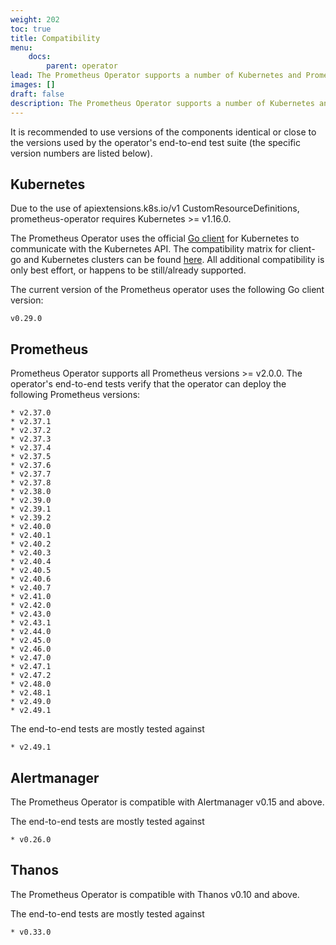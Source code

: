 ```yaml
---
weight: 202
toc: true
title: Compatibility
menu:
    docs:
        parent: operator
lead: The Prometheus Operator supports a number of Kubernetes and Prometheus releases.
images: []
draft: false
description: The Prometheus Operator supports a number of Kubernetes and Prometheus releases.
---
```


It is recommended to use versions of the components identical or close to the versions used by the operator's end-to-end test suite (the specific version numbers are listed below).

## Kubernetes

Due to the use of apiextensions.k8s.io/v1 CustomResourceDefinitions, prometheus-operator requires Kubernetes >= v1.16.0.

The Prometheus Operator uses the official [Go client](https://github.com/kubernetes/client-go) for Kubernetes to communicate with the Kubernetes API. The compatibility matrix for client-go and Kubernetes clusters can be found [here](https://github.com/kubernetes/client-go#compatibility-matrix). All additional compatibility is only best effort, or happens to be still/already supported.

The current version of the Prometheus operator uses the following Go client version:

```$ mdox-exec="go list -m  -f '{{ .Version }}' k8s.io/client-go"
v0.29.0
```

## Prometheus

Prometheus Operator supports all Prometheus versions >= v2.0.0. The operator's end-to-end tests verify that the operator can deploy the following Prometheus versions:

```$ mdox-exec="go run ./cmd/po-docgen/. compatibility"
* v2.37.0
* v2.37.1
* v2.37.2
* v2.37.3
* v2.37.4
* v2.37.5
* v2.37.6
* v2.37.7
* v2.37.8
* v2.38.0
* v2.39.0
* v2.39.1
* v2.39.2
* v2.40.0
* v2.40.1
* v2.40.2
* v2.40.3
* v2.40.4
* v2.40.5
* v2.40.6
* v2.40.7
* v2.41.0
* v2.42.0
* v2.43.0
* v2.43.1
* v2.44.0
* v2.45.0
* v2.46.0
* v2.47.0
* v2.47.1
* v2.47.2
* v2.48.0
* v2.48.1
* v2.49.0
* v2.49.1
```

The end-to-end tests are mostly tested against

```$ mdox-exec="go run ./cmd/po-docgen/. compatibility defaultPrometheusVersion"
* v2.49.1
```

## Alertmanager

The Prometheus Operator is compatible with Alertmanager v0.15 and above.

The end-to-end tests are mostly tested against

```$ mdox-exec="go run ./cmd/po-docgen/. compatibility defaultAlertmanagerVersion"
* v0.26.0
```

## Thanos

The Prometheus Operator is compatible with Thanos v0.10 and above.

The end-to-end tests are mostly tested against

```$ mdox-exec="go run ./cmd/po-docgen/. compatibility defaultThanosVersion"
* v0.33.0
```
